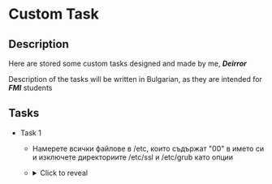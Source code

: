 # Custom Task

Description
-

Here are stored some custom tasks designed and made by me, ***Deirror***

Description of the tasks will be written in Bulgarian, as they are intended for ***FMI*** students

Tasks
-

- Task 1
  - Намерете всички файлове в /etc, които съдържат "00" в името си и изключете директориите /etc/ssl и /etc/grub като опции
  - <details>
      <summary>Click to reveal</summary>
  
      ```bash
      find /etc -type f -name "*00*" ! \( -path "/etc/ssl/*" -o -path "/etc/grub.d/*" \)
  
      # or
  
      find /etc -type f -name "*00*" ! -path "/etc/ssl/*" ! -path "/etc/grub.d/*"
      ```
    </details>
